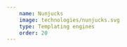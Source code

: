 ```yaml
---
    name: Nunjucks
    image: technologies/nunjucks.svg
    type: Templating engines
    order: 20
---
```

